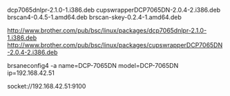    dcp7065dnlpr-2.1.0-1.i386.deb
   cupswrapperDCP7065DN-2.0.4-2.i386.deb
   brscan4-0.4.5-1.amd64.deb
   brscan-skey-0.2.4-1.amd64.deb


http://www.brother.com/pub/bsc/linux/packages/dcp7065dnlpr-2.1.0-1.i386.deb
http://www.brother.com/pub/bsc/linux/packages/cupswrapperDCP7065DN-2.0.4-2.i386.deb

brsaneconfig4 -a name=DCP-7065DN model=DCP-7065DN ip=192.168.42.51

socket://192.168.42.51:9100
